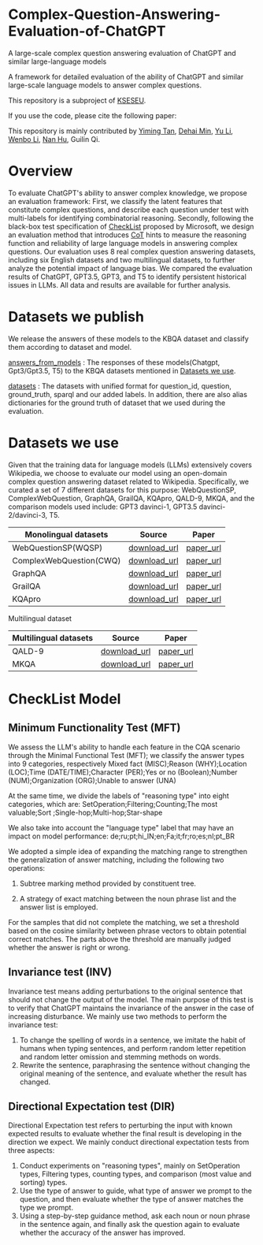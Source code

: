 # Complex-Question-Answering-Evaluation-of-ChatGPT
A large-scale complex question answering evaluation of ChatGPT and similar large-language models

A framework for detailed evaluation of the ability of ChatGPT and similar large-scale language models to answer complex questions.

This repository is a subproject of [KSESEU](https://github.com/KSESEU).  

If you use the code, please cite the following paper:  


This repository is mainly contributed  by [Yiming Tan](https://github.com/tan92hl), [Dehai Min](https://github.com/ZhishanQ), [Yu Li](https://github.com/liyu19980601), [Wenbo Li](https://github.com/zhexuezhujiu), [Nan Hu](https://github.com/HuuuNan), Guilin Qi.



# Overview

To evaluate ChatGPT's ability to answer complex knowledge, we propose an evaluation framework:
First, we classify the latent features that constitute complex questions, and describe each question under test with multi-labels for identifying combinatorial reasoning.
Secondly, following the black-box test specification of [CheckList](https://arxiv.org/abs/2005.04118) proposed by Microsoft, we design an evaluation method that introduces [CoT](https://arxiv.org/abs/2201.11903) hints to measure the reasoning function and reliability of large language models in answering complex questions.
Our evaluation uses 8 real complex question answering datasets, including six English datasets and two multilingual datasets, to further analyze the potential impact of language bias.
We compared the evaluation results of ChatGPT, GPT3.5, GPT3, and T5 to identify persistent historical issues in LLMs. All data and results are available for further analysis.  

# Datasets we publish

We release the answers of these models to the KBQA dataset and classify them according to dataset and model.  

[answers_from_models](answers_from_models) : The responses of these models(Chatgpt, Gpt3/Gpt3.5, T5) to the KBQA datasets mentioned in [Datasets we use](#Datasets-we-use).

[datasets](datasets) : The datasets with unified format for question_id, question, ground_truth, sparql and our added labels. In addition, there are also alias dictionaries for the ground truth of dataset that we used during the evaluation.


# Datasets we use 

Given that the training data for language models (LLMs) extensively covers Wikipedia, we choose to evaluate our model using an open-domain complex question answering dataset related to Wikipedia. Specifically, we curated a set of 7 different datasets for this purpose: WebQuestionSP, ComplexWebQuestion, GraphQA, GrailQA, KQApro, QALD-9, MKQA, and the comparison models used include: GPT3 davinci-1, GPT3.5 davinci-2/davinci-3, T5.

| Monolingual datasets      | Source     | Paper     |
| ---------- | :-----------:  | :-----------: |
| WebQuestionSP(WQSP) | [download_url](https://www.microsoft.com/en-us/download/details.aspx?id=52763)| [paper_url](https://arxiv.org/pdf/2210.00063.pdf)|
| ComplexWebQuestion(CWQ)     | [download_url](https://allenai.org/data/complexwebquestions)|[paper_url](https://aclanthology.org/2022.coling-1.145.pdf)|
| GraphQA    | [download_url](https://github.com/ysu1989/GraphQuestions)     | [paper_url](https://openreview.net/pdf?id=HyxgBerKwB)     |
| GrailQA     | [download_url](https://dki-lab.github.io/GrailQA/)     | [paper_url](https://arxiv.org/pdf/2011.07743v6.pdf)     |
| KQApro     | [download_url](http://thukeg.gitee.io/kqa-pro/leaderboard.html)     | [paper_url](https://arxiv.org/abs/2007.03875)     |

Multilingual dataset

| Multilingual datasets      | Source     | Paper     |
| ---------- | :-----------:  | :-----------: |
| QALD-9             | [download_url](https://github.com/ag-sc/QALD)| [paper_url](https://ieeexplore.ieee.org/stamp/stamp.jsp?arnumber=9815253)|
| MKQA               | [download_url](https://github.com/apple/ml-mkqa)|[paper_url](https://arxiv.org/pdf/2007.15207v2.pdf)|



# CheckList Model

## Minimum Functionality Test (MFT)

We assess the LLM's ability to handle each feature in the CQA scenario through the Minimal Functional Test (MFT); we classify the answer types into 9 categories, respectively Mixed fact (MISC);Reason (WHY);Location (LOC);Time (DATE/TIME);Character (PER);Yes or no (Boolean);Number (NUM);Organization (ORG);Unable to answer (UNA)  

At the same time, we divide the labels of "reasoning type" into eight categories, which are: SetOperation;Filtering;Counting;The most valuable;Sort  ;Single-hop;Multi-hop;Star-shape  

We also take into account the "language type" label that may have an impact on model performance: de;ru;pt;hi_IN;en;Fa;it;fr;ro;es;nl;pt_BR  

We adopted a simple idea of expanding the matching range to strengthen the generalization of answer matching, including the following two operations:  

1. Subtree marking method provided by constituent tree.  

2. A strategy of exact matching between the noun phrase list and the answer list is employed.  

For the samples that did not complete the matching, we set a threshold based on the cosine similarity between phrase vectors to obtain potential correct matches. The parts above the threshold are manually judged whether the answer is right or wrong.  

## Invariance test (INV)

Invariance test means adding perturbations to the original sentence that should not change the output of the model. The main purpose of this test is to verify that ChatGPT maintains the invariance of the answer in the case of increasing disturbance. We mainly use two methods to perform the invariance test:
1. To change the spelling of words in a sentence, we imitate the habit of humans when typing sentences, and perform random letter repetition and random letter omission and stemming methods on words.  
2. Rewrite the sentence, paraphrasing the sentence without changing the original meaning of the sentence, and evaluate whether the result has changed.  


## Directional Expectation test (DIR)

Directional Expectation test refers to perturbing the input with known expected results to evaluate whether the final result is developing in the direction we expect. We mainly conduct directional expectation tests from three aspects:
1. Conduct experiments on "reasoning types", mainly on SetOperation types, Filtering types, counting types, and comparison (most value and sorting) types.   
2. Use the type of answer to guide, what type of answer we prompt to the question, and then evaluate whether the type of answer matches the type we prompt.  
3. Using a step-by-step guidance method, ask each noun or noun phrase in the sentence again, and finally ask the question again to evaluate whether the accuracy of the answer has improved. 


